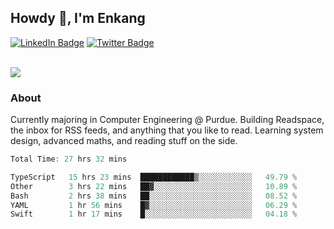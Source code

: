 ## Howdy 👋, I'm Enkang

<div id="badges">
  <a href="https://www.linkedin.com/in/enkyuan/"><img src="https://img.shields.io/badge/LinkedIn-blue?style=for-the-badge&logo=linkedin&logoColor=white" alt="LinkedIn Badge"/></a>
  <a href="https://twitter.com/enkyuan"><img src="https://img.shields.io/badge/X-000000?style=for-the-badge&logo=x&logoColor=white" alt="Twitter Badge"/></a>
</div>

<br/>

![](https://komarev.com/ghpvc/?username=enkyuan&color=blueviolet)

### About 

Currently majoring in Computer Engineering @ Purdue. Building Readspace, the inbox for RSS feeds, and anything that you like to read. Learning system design, advanced maths, and reading stuff on the side.

<!--START_SECTION:waka-->

```rust
Total Time: 27 hrs 32 mins

TypeScript   15 hrs 23 mins  ████████████▒░░░░░░░░░░░░   49.79 %
Other        3 hrs 22 mins   ██▓░░░░░░░░░░░░░░░░░░░░░░   10.89 %
Bash         2 hrs 38 mins   ██░░░░░░░░░░░░░░░░░░░░░░░   08.52 %
YAML         1 hr 56 mins    █▓░░░░░░░░░░░░░░░░░░░░░░░   06.29 %
Swift        1 hr 17 mins    █░░░░░░░░░░░░░░░░░░░░░░░░   04.18 %
```

<!--END_SECTION:waka-->
